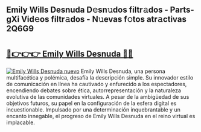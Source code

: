## Emily Wills Desnuda D𝚎sn𝚞dos filtr𝚊dos - Parts-gXi Vid𝚎os filtr𝚊dos - N𝚞evas f𝚘tos atr𝚊ctivas 2Q6G9

# <h2><a href="http://mb4yw6k.tromn.icu/?c=Emily+Wills+Desnuda">🔗👉👉👉 Emily Wills Desnuda 🔗🔗</a></h2>

[![Emily Wills Desnuda nuevo](https://i.imgur.com/pEAQMta.gif)](http://mb4yw6k.tromn.icu/?c=Emily+Wills+Desnuda)
Emily Wills Desnuda, una persona multifacética y polémica, desafía la descripción simple. Su innovador estilo de comunicación en línea ha cautivado y enfurecido a los espectadores, encendiendo debates sobre ética, autorrepresentación y la naturaleza evolutiva de las comunidades virtuales. A pesar de la ambigüedad de sus objetivos futuros, su papel en la configuración de la esfera digital es incuestionable. Impulsado por una determinación inquebrantable y un encanto innegable, el progreso de Emily Wills Desnuda en el reino virtual es implacable.
